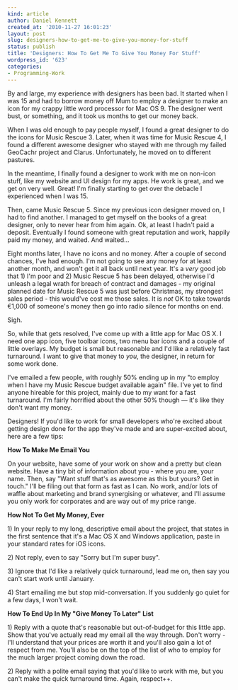 ```yaml
---
kind: article
author: Daniel Kennett
created_at: '2010-11-27 16:01:23'
layout: post
slug: designers-how-to-get-me-to-give-you-money-for-stuff
status: publish
title: 'Designers: How To Get Me To Give You Money For Stuff'
wordpress_id: '623'
categories:
- Programming-Work
---
```


<p>By and large, my experience with designers has been bad. It started when I was 15 and had to borrow money off Mum to employ a designer to make an icon for my crappy little word processor for Mac OS 9. The designer went bust, or something, and it took us months to get our money back.</p>
<p>When I was old enough to pay people myself, I found a great designer to do the icons for Music Rescue 3. Later, when it was time for Music Rescue 4, I found a different awesome designer who stayed with me through my failed GeoCachr project and Clarus. Unfortunately, he moved on to different pastures.</p>
<p>In the meantime, I finally found a designer to work with me on non-icon stuff, like my website and UI design for my apps. He work is great, and we get on very well. Great! I'm finally starting to get over the debacle I experienced when I was 15.</p>
<p>Then, came Music Rescue 5. Since my previous icon designer moved on, I had to find another. I managed to get myself on the books of a great designer, only to never hear from him again. Ok, at least I hadn't paid a deposit. Eventually I found someone with great reputation and work, happily paid my money, and waited. And waited…</p>
<p>Eight months later, I have no icons and no money. After a couple of second chances, I've had enough. I'm not going to see any money for at least another month, and won't get it all back until next year. It's a <em>very</em> good job that 1) I'm poor and 2) Music Rescue 5 has been delayed, otherwise I'd unleash a legal wrath for breach of contract and damages - my original planned date for Music Rescue 5 was just before Christmas, my strongest sales period - this would've cost me those sales. It is <em>not</em> OK to take towards €1,000 of someone's money then go into radio silence for months on end.</p>
<p>Sigh.</p>
<p>So, while that gets resolved, I've come up with a little app for Mac OS X. I need one app icon, five toolbar icons, two menu bar icons and a couple of little overlays. My budget is small but reasonable and I'd like a relatively fast turnaround. I want to give that money to <em>you</em>, the designer, in return for some work done.</p>
<p>I've emailed a few people, with roughly 50% ending up in my "to employ when I have my Music Rescue budget available again" file. I've yet to find anyone hireable for this project, mainly due to my want for a fast turnaround. I'm fairly horrified about the other 50% though — it's like they don't want my money.</p>
<p>Designers! If you'd like to work for small developers who're excited about getting design done for the app they've made and are super-excited about, here are a few tips:</p>
<p><strong>How To Make Me Email You</strong></p>
<p>On your website, have some of your work on show and a pretty but clean website. Have a tiny bit of information about you - where you are, your name. Then, say "Want stuff that's as awesome as this but yours? Get in touch." I'll be filing out that form as fast as I can. No work, and/or lots of waffle about marketing and brand synergising or whatever, and I'll assume you only work for corporates and are way out of my price range.</p>
<p><strong>How Not To Get My Money, Ever</strong></p>
<p>1) In your reply to my long, descriptive email about the project, that states in the first sentence that it's a Mac OS X and Windows application, paste in your standard rates for iOS icons.</p>
<p>2) Not reply, even to say "Sorry but I'm super busy".</p>
<p>3) Ignore that I'd like a relatively quick turnaround, lead me on, then say you can't start work until January.</p>
<p>4) Start emailing me but stop mid-conversation. If you suddenly go quiet for a few days, I won't wait.</p>
<p><strong>How To End Up In My "Give Money To Later" List</strong></p>
<p>1) Reply with a quote that's reasonable but out-of-budget for this little app. Show that you've actually read my email all the way through. Don't worry - I'll understand that your prices are worth it and you'll also gain a lot of respect from me. You'll also be on the top of the list of who to employ for the much larger project coming down the road.</p>
<p>2) Reply with a polite email saying that you'd like to work with me, but you can't make the quick turnaround time. Again, respect++.</p>